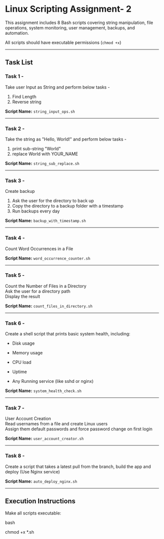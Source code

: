 
  
# Linux Scripting Assignment- 2  
  
This assignment includes 8 Bash scripts covering string manipulation, file operations, system monitoring, user management, backups, and automation.  
  
All scripts should have executable permissions (`chmod +x`) 
  
---  
  
## Task List  
  
### Task 1 -  
Take user Input as String and perform below tasks -  
1. Find Length  
2. Reverse string  
  
**Script Name:** `string_input_ops.sh`  
  
---  
  
### Task 2 -  
Take the string as "Hello, World!" and perform below tasks -  
1. print sub-string "World"  
2. replace World with YOUR_NAME  
  
**Script Name:** `string_sub_replace.sh`  
  
---  
  
### Task 3 -  
Create backup  
1. Ask the user for the directory to back up  
2. Copy the directory to a backup folder with a timestamp  
3. Run backups every day  
  
**Script Name:** `backup_with_timestamp.sh`  
  
---  
  
### Task 4 -  
Count Word Occurrences in a File  
  
**Script Name:** `word_occurrence_counter.sh`  
  
---  
  
### Task 5 -  
Count the Number of Files in a Directory  
Ask the user for a directory path  
Display the result  
  
**Script Name:** `count_files_in_directory.sh`  
  
---  
  
### Task 6 -  
Create a shell script that prints basic system health, including:  

-   Disk usage  
    
-   Memory usage  
    
-   CPU load  
    
-   Uptime  
    
-   Any Running service (like sshd or nginx)  
    

  
**Script Name:** `system_health_check.sh`  
  
---  
  
### Task 7 -  
User Account Creation  
Read usernames from a file and create Linux users  
Assign them default passwords and force password change on first login  
  
**Script Name:** `user_account_creator.sh`  
  
---  
  
### Task 8 -  
Create a script that takes a latest pull from the branch, build the app and deploy (Use Nginx service)  
  
**Script Name:** `auto_deploy_nginx.sh`  
  
---  
  
## Execution Instructions  
  
Make all scripts executable:  
  

bash  

chmod +x *.sh
